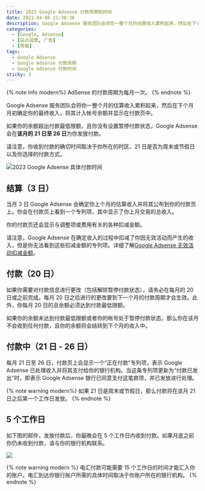 ```yaml
---
title: 2023 Google Adsense 付款周期和时间
date: 2023-04-06 21:38:36
description: Google Adsense 服务团队会将您一整个月的估算收入累积起来，然后在下个月月初确定您的最终收入，将其计入帐号余额并显示在付款页中。如果您的余额超出付款最低限额，且您没有设置暂停付款状态，我们会在该月的 21 日至 26 日为您发放付款。
categories:
  - [Google, Adsense]
  - [站点运营, 广告]
  - [转载]
tags:
  - Google Adsense
  - Google Adsense 付款周期
  - Google Adsense 付款时间
sticky: 3
---
```


{% note info modern%}
AdSense 的付款周期为每月一次。
{% endnote %}

Google Adsense 服务团队会将你一整个月的估算收入累积起来，然后在下个月月初确定你的最终收入，将其计入帐号余额并显示在付款页中。

如果你的余额超出付款最低限额，且你没有设置暂停付款状态，Google Adsense 会在**该月的 21 日至 26 日**为你发放付款。

请注意，你收到付款的确切时间取决于你所在的时区、21 日是否为周末或节假日以及你选择的付款方式。

![2023 Google Adsense 具体付款时间](https://cdn.jsdelivr.net/gh/youngjuning/images@main/1680831939815.png)

## 结算（3 日）

当月 3 日 Google Adsense 会确定你上个月的估算收入并将其公布到你的付款页上。你会在付款页上看到一个专列项，其中显示了你上月交易的总收入。

你的付款页还会显示与调整项或费用有关的各种扣减金额。

请注意，Google Adsense 在确定收入的过程中扣减了你因无效活动而产生的收入，但是你无法看到这些扣减金额的专列项。详细了解[Google Adsense 无效活动扣减金额](https://support.google.com/adsense/answer/2808531)。

## 付款（20 日）

如果你需要对付款信息进行更改（包括解除暂停付款状态），请务必在每月的 20 日或之前完成。每月 20 日之后进行的更改要到下一个月的付款周期才会生效。此外，你每月 20 日的总余额必须达到付款最低限额。

如果你的余额未达到付款最低限额或者你的帐号处于暂停付款状态，那么你在该月不会收到任何付款，且你的余额将会结转到下个月的收入中。

## 付款中（21 日 - 26 日）

每月 21 日至 26 日，付款页上会显示一个“正在付款”专列项，表示 Google Adsense 已处理收入并将其支付给你的银行机构。当这条专列项更新为“付款已发出”时，即表示 Google Adsense 银行已同意支付这笔款项，并已发放进行处理。

{% note warning modern%}
如果 21 日是周末或节假日，那么付款将在该月 21 日之后第一个工作日发放。
{% endnote %}

## 5 个工作日

如下图的邮件，发放付款后，你最晚会在 5 个工作日内收到付款。如果月底之前你仍未收到付款，请与你的银行机构联系。

![](https://cdn.jsdelivr.net/gh/youngjuning/images@main/1682230887140.png)

{% note warning modern %}
电汇付款可能需要 15 个工作日的时间才能汇入你的账户。电汇到达你银行账户所需的具体时间取决于你账户所在的银行机构。
{% endnote %}

